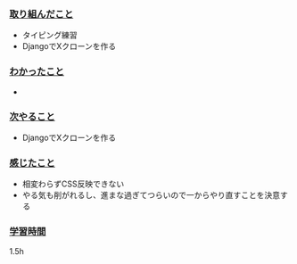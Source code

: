 ### <u>取り組んだこと</u>
- タイピング練習
- DjangoでXクローンを作る

### <u>わかったこと</u>
- 

### <u>次やること</u>
- DjangoでXクローンを作る

### <u>感じたこと</u>
- 相変わらずCSS反映できない
- やる気も削がれるし、進まな過ぎてつらいので一からやり直すことを決意する

### <u>学習時間</u>
1.5h